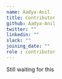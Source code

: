 ```yaml
---
name: Aadya-Anil
title: Contributor
github: Aadya-Anil
twitter: ""
linkedin: ""
slack: ""
joining_date: ""
role : contributor
---
```


Still waiting for this
